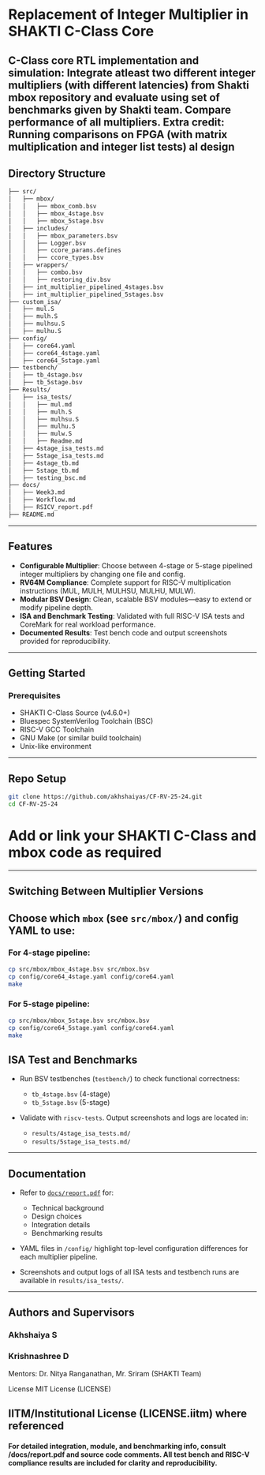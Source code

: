 # Replacement of Integer Multiplier in SHAKTI C-Class Core

C-Class core RTL implementation and simulation: Integrate atleast two different integer multipliers (with different latencies) from Shakti mbox repository and evaluate using set of benchmarks given by Shakti team. Compare performance of all multipliers. Extra credit: Running comparisons on FPGA (with matrix multiplication and integer list tests)
al design 
---

##  Directory Structure

```bash
├── src/
│   ├── mbox/
│   │   ├── mbox_comb.bsv
│   │   ├── mbox_4stage.bsv
│   │   ├── mbox_5stage.bsv
│   ├── includes/
│   │   ├── mbox_parameters.bsv
│   │   ├── Logger.bsv
│   │   ├── ccore_params.defines
│   │   ├── ccore_types.bsv
│   ├── wrappers/
│   │   ├── combo.bsv
│   │   ├── restoring_div.bsv
│   ├── int_multiplier_pipelined_4stages.bsv
│   ├── int_multiplier_pipelined_5stages.bsv
├── custom_isa/
│   ├── mul.S
│   ├── mulh.S
│   ├── mulhsu.S
│   ├── mulhu.S
├── config/
│   ├── core64.yaml
│   ├── core64_4stage.yaml
│   ├── core64_5stage.yaml
├── testbench/
│   ├── tb_4stage.bsv
│   ├── tb_5stage.bsv
├── Results/
│   ├── isa_tests/
│   │   ├── mul.md
│   │   ├── mulh.S
│   │   ├── mulhsu.S
│   │   ├── mulhu.S
│   │   ├── mulw.S
│   │   ├── Readme.md
│   ├── 4stage_isa_tests.md
│   ├── 5stage_isa_tests.md
│   ├── 4stage_tb.md
│   ├── 5stage_tb.md
│   ├── testing_bsc.md
├── docs/
│   ├── Week3.md
│   ├── Workflow.md
│   ├── RSICV_report.pdf
├── README.md


 ```
---

##  Features

- **Configurable Multiplier**: Choose between 4-stage or 5-stage pipelined integer multipliers by changing one file and config.
- **RV64M Compliance**: Complete support for RISC-V multiplication instructions (MUL, MULH, MULHSU, MULHU, MULW).
- **Modular BSV Design**: Clean, scalable BSV modules—easy to extend or modify pipeline depth.
- **ISA and Benchmark Testing**: Validated with full RISC-V ISA tests and CoreMark for real workload performance.
- **Documented Results**: Test bench code and output screenshots provided for reproducibility.

---

##  Getting Started

### Prerequisites

- SHAKTI C-Class Source (v4.6.0+)
- Bluespec SystemVerilog Toolchain (BSC)
- RISC-V GCC Toolchain
- GNU Make (or similar build toolchain)
- Unix-like environment

---

##  Repo Setup

```bash
git clone https://github.com/akhshaiyas/CF-RV-25-24.git
cd CF-RV-25-24
 ```
# Add or link your SHAKTI C-Class and mbox code as required
---
##  Switching Between Multiplier Versions

Choose which `mbox` (see `src/mbox/`) and config YAML to use:
---
### For 4-stage pipeline:

```bash
cp src/mbox/mbox_4stage.bsv src/mbox.bsv
cp config/core64_4stage.yaml config/core64.yaml
make
 ```
### For 5-stage pipeline:

```bash
cp src/mbox/mbox_5stage.bsv src/mbox.bsv
cp config/core64_5stage.yaml config/core64.yaml
make
 ```
##  ISA Test and Benchmarks

- Run BSV testbenches (`testbench/`) to check functional correctness:
  - `tb_4stage.bsv` (4-stage)
  - `tb_5stage.bsv` (5-stage)

- Validate with `riscv-tests`. Output screenshots and logs are located in:
  - `results/4stage_isa_tests.md/`
  - `results/5stage_isa_tests.md/`

---

##  Documentation

- Refer to [`docs/report.pdf`](docs/report.pdf) for:
  - Technical background
  - Design choices
  - Integration details
  - Benchmarking results

- YAML files in `/config/` highlight top-level configuration differences for each multiplier pipeline.

- Screenshots and output logs of all ISA tests and testbench runs are available in `results/isa_tests/`.

---
## Authors and Supervisors
### Akhshaiya S 
### Krishnashree D

Mentors: Dr. Nitya Ranganathan, Mr. Sriram (SHAKTI Team)

 License
MIT License (LICENSE)

IITM/Institutional License (LICENSE.iitm) where referenced
---
#### For detailed integration, module, and benchmarking info, consult /docs/report.pdf and source code comments. All test bench and RISC-V compliance results are included for clarity and reproducibility.
